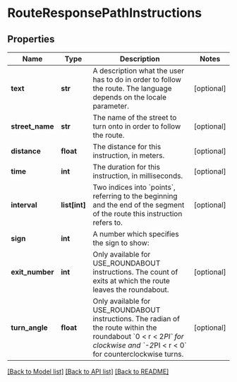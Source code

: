 # RouteResponsePathInstructions

## Properties
Name | Type | Description | Notes
------------ | ------------- | ------------- | -------------
**text** | **str** | A description what the user has to do in order to follow the route. The language depends on the locale parameter.  | [optional] 
**street_name** | **str** | The name of the street to turn onto in order to follow the route.  | [optional] 
**distance** | **float** | The distance for this instruction, in meters.  | [optional] 
**time** | **int** | The duration for this instruction, in milliseconds.  | [optional] 
**interval** | **list[int]** | Two indices into &#x60;points&#x60;, referring to the beginning and the end of the segment of the route this instruction refers to.  | [optional] 
**sign** | **int** | A number which specifies the sign to show:  |   |   | |---|---| |TURN_SHARP_LEFT |-3| |TURN_LEFT | -2| |TURN_SLIGHT_LEFT | -1| |CONTINUE_ON_STREET | 0| |TURN_SLIGHT_RIGHT |1| |TURN_RIGHT | 2| |TURN_SHARP_RIGHT | 3| |FINISH | 4| |VIA_REACHED | 5| |USE_ROUNDABOUT | 6| |KEEP_RIGHT | 7|  | [optional] 
**exit_number** | **int** | Only available for USE_ROUNDABOUT instructions. The count of exits at which the route leaves the roundabout.  | [optional] 
**turn_angle** | **float** | Only available for USE_ROUNDABOUT instructions. The radian of the route within the roundabout &#x60;0 &lt; r &lt; 2*PI&#x60; for clockwise and &#x60;-2*PI &lt; r &lt; 0&#x60; for counterclockwise turns.  | [optional] 

[[Back to Model list]](../README.md#documentation-for-models) [[Back to API list]](../README.md#documentation-for-api-endpoints) [[Back to README]](../README.md)

